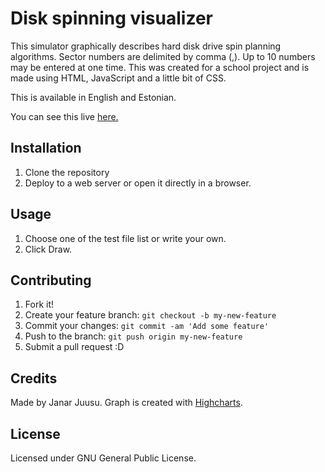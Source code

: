 # Disk spinning visualizer

This simulator graphically describes hard disk drive spin planning algorithms.
Sector numbers are delimited by comma (,). Up to 10 numbers may be entered at one time.
This was created for a school project and is made using HTML, JavaScript and a little bit of CSS.

This is available in English and Estonian.

You can see this live [here.](https://juusujanar.eu/diskspinsimulator/)

## Installation

1. Clone the repository
2. Deploy to a web server or open it directly in a browser.

## Usage

1. Choose one of the test file list or write your own.
2. Click Draw.

## Contributing

1. Fork it!
2. Create your feature branch: `git checkout -b my-new-feature`
3. Commit your changes: `git commit -am 'Add some feature'`
4. Push to the branch: `git push origin my-new-feature`
5. Submit a pull request :D

## Credits

Made by Janar Juusu. Graph is created with [Highcharts](http://www.highcharts.com/).

## License

Licensed under GNU General Public License.
